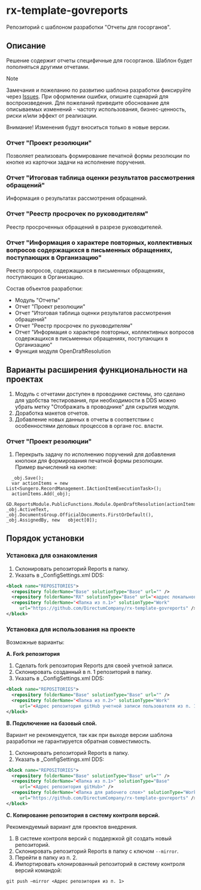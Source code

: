 ﻿# rx-template-govreports
Репозиторий с шаблоном разработки "Отчеты для госорганов".

## Описание
Решение содержит отчеты специфичные для госорганов. Шаблон будет пополняться другими отчетами.
> [!NOTE]
> Замечания и пожеланию по развитию шаблона разработки фиксируйте через [Issues](https://github.com/DirectumCompany/rx-template-govreports/issues).
При оформлении ошибки, опишите сценарий для воспроизведения. Для пожеланий приведите обоснование для описываемых изменений - частоту использования, бизнес-ценность, риски и/или эффект от реализации.
> 
> Внимание! Изменения будут вноситься только в новые версии.

### Отчет "Проект резолюции"
Позволяет реализовать формирование печатной формы резолюции по кнопке из карточки задачи на исполнение поручения.

### Отчет "Итоговая таблица оценки результатов рассмотрения обращений"
Информация о результатах рассмотрения обращений.

### Отчет "Реестр просрочек по руководителям"
Реестр просроченных обращений в разрезе руководителей.

### Отчет "Информация о характере повторных, коллективных вопросов содержащихся в письменных обращениях, поступающих в Организацию"
Реестр вопросов, содержащихся в письменных обращениях, поступающих в Организацию.

Состав объектов разработки:  
* Модуль "Отчеты"
* Отчет "Проект резолюции"
* Отчет "Итоговая таблица оценки результатов рассмотрения обращений"
* Отчет "Реестр просрочек по руководителям"
* Отчет "Информация о характере повторных, коллективных вопросов содержащихся в письменных обращениях, поступающих в Организацию"
* Функция модуля OpenDraftResolution

## Варианты расширения функциональности на проектах
1. Модуль c отчетами доступен в проводнике системы, это сделано для удобства тестирования, при необходимости в DDS можно убрать метку "Отображать в проводнике" для скрытия модуля.
2. Доработка макетов отчетов.
3. Добавление новых данных в отчеты в соответствии с особенностями деловых процессов в органе гос. власти.
### Отчет "Проект резолюции"
1. Перекрыть задачу по исполнению поручений для добавления кнопоки для формирования печатной формы резолюции.  
   Пример вычислений на кнопке:
```
  _obj.Save();
  var actionItems = new List<Sungero.RecordManagement.IActionItemExecutionTask>();
  actionItems.Add(_obj);
  GD.ReportsModule.PublicFunctions.Module.OpenDraftResolution(actionItems, _obj.ActiveText, _obj.DocumentsGroup.OfficialDocuments.FirstOrDefault(), _obj.AssignedBy, new   object[0]);
```

## Порядок установки

### Установка для ознакомления
1. Склонировать репозиторий Reports в папку.
2. Указать в _ConfigSettings.xml DDS:
```xml
<block name="REPOSITORIES">
  <repository folderName="Base" solutionType="Base" url="" />
  <repository folderName="RX" solutionType="Base" url="<адрес локального репозитория>" />
  <repository folderName="<Папка из п.1>" solutionType="Work" 
     url="https://github.com/DirectumCompany/rx-template-govreports" />
</block>
```

### Установка для использования на проекте
Возможные варианты:

**A. Fork репозитория**
1. Сделать fork репозитория Reports для своей учетной записи.
2. Склонировать созданный в п. 1 репозиторий в папку.
3. Указать в _ConfigSettings.xml DDS:
``` xml
<block name="REPOSITORIES">
  <repository folderName="Base" solutionType="Base" url="" /> 
  <repository folderName="<Папка из п.2>" solutionType="Work" 
     url="<Адрес репозитория gitHub учетной записи пользователя из п. 1>" />
</block>
```

**B. Подключение на базовый слой.**

Вариант не рекомендуется, так как при выходе версии шаблона разработки не гарантируется обратная совместимость.
1. Склонировать репозиторий Reports в папку.
2. Указать в _ConfigSettings.xml DDS:
``` xml
<block name="REPOSITORIES">
  <repository folderName="Base" solutionType="Base" url="" /> 
  <repository folderName="<Папка из п.1>" solutionType="Base" 
     url="<Адрес репозитория gitHub>" />
  <repository folderName="<Папка для рабочего слоя>" solutionType="Work" 
     url="https://github.com/DirectumCompany/rx-template-govreports" />
</block>
```

**C. Копирование репозитория в систему контроля версий.**

Рекомендуемый вариант для проектов внедрения.
1. В системе контроля версий с поддержкой git создать новый репозиторий.
2. Склонировать репозиторий Reports в папку с ключом `--mirror`.
3. Перейти в папку из п. 2.
4. Импортировать клонированный репозиторий в систему контроля версий командой:

`git push –mirror <Адрес репозитория из п. 1>`

